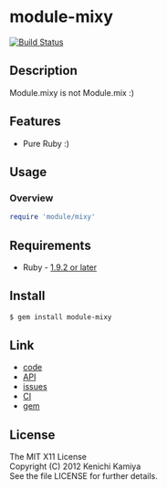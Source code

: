 module-mixy
===========

[![Build Status](https://secure.travis-ci.org/kachick/module-mixy.png)](http://travis-ci.org/kachick/module-mixy)

Description
-----------

Module.mixy is not Module.mix :)

Features
--------

* Pure Ruby :)

Usage
-----

### Overview

```ruby
require 'module/mixy'


```


Requirements
-------------

* Ruby - [1.9.2 or later](http://travis-ci.org/#!/kachick/module-mixy)

Install
-------

```bash
$ gem install module-mixy
```

Link
----

* [code](https://github.com/kachick/module-mixy)
* [API](http://kachick.github.com/module-mixy/yard/frames.html)
* [issues](https://github.com/kachick/module-mixy/issues)
* [CI](http://travis-ci.org/#!/kachick/module-mixy)
* [gem](https://rubygems.org/gems/module-mixy)

License
--------

The MIT X11 License  
Copyright (C) 2012 Kenichi Kamiya  
See the file LICENSE for further details.

